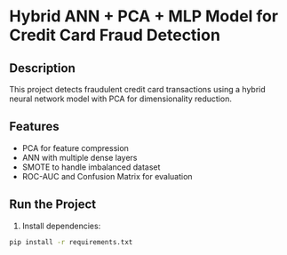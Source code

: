 # Hybrid ANN + PCA + MLP Model for Credit Card Fraud Detection

## Description
This project detects fraudulent credit card transactions using a hybrid neural network model with PCA for dimensionality reduction.

## Features
- PCA for feature compression 
- ANN with multiple dense layers
- SMOTE to handle imbalanced dataset
- ROC-AUC and Confusion Matrix for evaluation

## Run the Project

1. Install dependencies:
```bash
pip install -r requirements.txt


